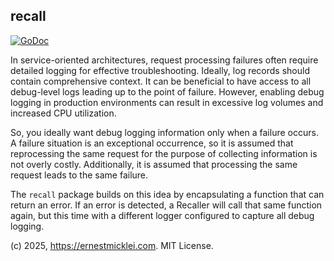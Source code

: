 ## recall

[![GoDoc](https://pkg.go.dev/badge/github.com/emicklei/recall)](https://pkg.go.dev/github.com/emicklei/recall)

In service-oriented architectures, request processing failures often require detailed logging for effective troubleshooting.
Ideally, log records should contain comprehensive context.
It can be beneficial to have access to all debug-level logs leading up to the point of failure.
However, enabling debug logging in production environments can result in excessive log volumes and increased CPU utilization.

So, you ideally want debug logging information only when a failure occurs. A failure situation is an exceptional occurrence, so it is assumed that reprocessing the same request for the purpose of collecting information is not overly costly. Additionally, it is assumed that processing the same request leads to the same failure.

The `recall` package builds on this idea by encapsulating a function that can return an error. If an error is detected, a Recaller will call that same function again, but this time with a different logger configured to capture all debug logging.

(c) 2025, https://ernestmicklei.com. MIT License.
